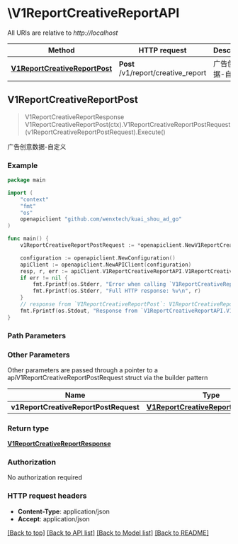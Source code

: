 # \V1ReportCreativeReportAPI

All URIs are relative to *http://localhost*

Method | HTTP request | Description
------------- | ------------- | -------------
[**V1ReportCreativeReportPost**](V1ReportCreativeReportAPI.md#V1ReportCreativeReportPost) | **Post** /v1/report/creative_report | 广告创意数据-自定义



## V1ReportCreativeReportPost

> V1ReportCreativeReportResponse V1ReportCreativeReportPost(ctx).V1ReportCreativeReportPostRequest(v1ReportCreativeReportPostRequest).Execute()

广告创意数据-自定义



### Example

```go
package main

import (
	"context"
	"fmt"
	"os"
	openapiclient "github.com/wenxtech/kuai_shou_ad_go"
)

func main() {
	v1ReportCreativeReportPostRequest := *openapiclient.NewV1ReportCreativeReportPostRequest(int64(123), "StartDate_example", "EndDate_example", int64(123), int64(123)) // V1ReportCreativeReportPostRequest |  (optional)

	configuration := openapiclient.NewConfiguration()
	apiClient := openapiclient.NewAPIClient(configuration)
	resp, r, err := apiClient.V1ReportCreativeReportAPI.V1ReportCreativeReportPost(context.Background()).V1ReportCreativeReportPostRequest(v1ReportCreativeReportPostRequest).Execute()
	if err != nil {
		fmt.Fprintf(os.Stderr, "Error when calling `V1ReportCreativeReportAPI.V1ReportCreativeReportPost``: %v\n", err)
		fmt.Fprintf(os.Stderr, "Full HTTP response: %v\n", r)
	}
	// response from `V1ReportCreativeReportPost`: V1ReportCreativeReportResponse
	fmt.Fprintf(os.Stdout, "Response from `V1ReportCreativeReportAPI.V1ReportCreativeReportPost`: %v\n", resp)
}
```

### Path Parameters



### Other Parameters

Other parameters are passed through a pointer to a apiV1ReportCreativeReportPostRequest struct via the builder pattern


Name | Type | Description  | Notes
------------- | ------------- | ------------- | -------------
 **v1ReportCreativeReportPostRequest** | [**V1ReportCreativeReportPostRequest**](V1ReportCreativeReportPostRequest.md) |  | 

### Return type

[**V1ReportCreativeReportResponse**](V1ReportCreativeReportResponse.md)

### Authorization

No authorization required

### HTTP request headers

- **Content-Type**: application/json
- **Accept**: application/json

[[Back to top]](#) [[Back to API list]](../README.md#documentation-for-api-endpoints)
[[Back to Model list]](../README.md#documentation-for-models)
[[Back to README]](../README.md)

